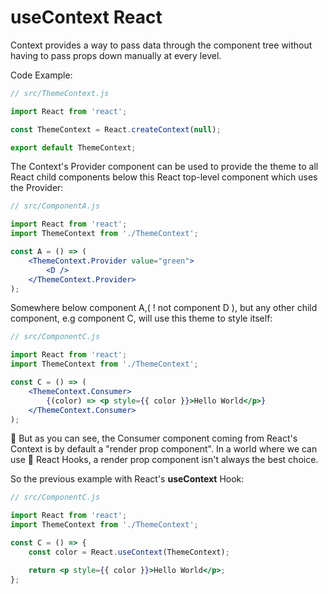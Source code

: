 # useContext React

Context provides a way to pass data through the component tree without having to pass props down manually at every level.

Code Example:

```jsx
// src/ThemeContext.js

import React from 'react';

const ThemeContext = React.createContext(null);

export default ThemeContext;
```

The Context's Provider component can be used to provide the theme to all React child components below this React top-level component which uses the Provider:

```jsx
// src/ComponentA.js

import React from 'react';
import ThemeContext from './ThemeContext';

const A = () => (
	<ThemeContext.Provider value="green">
		<D />
	</ThemeContext.Provider>
);
```

Somewhere below component A,( ! not component D ), but any other child component, e.g component C, will use this theme to style itself:

```jsx
// src/ComponentC.js

import React from 'react';
import ThemeContext from './ThemeContext';

const C = () => (
	<ThemeContext.Consumer>
		{(color) => <p style={{ color }}>Hello World</p>}
	</ThemeContext.Consumer>
);
```

🐹 But as you can see, the Consumer component coming from React's Context is by default a "render prop component". In a world where we can use 🧤 React Hooks, a render prop component isn't always the best choice.

So the previous example with React's **useContext** Hook:

```jsx
// src/ComponentC.js

import React from 'react';
import ThemeContext from './ThemeContext';

const C = () => {
	const color = React.useContext(ThemeContext);

	return <p style={{ color }}>Hello World</p>;
};
```
